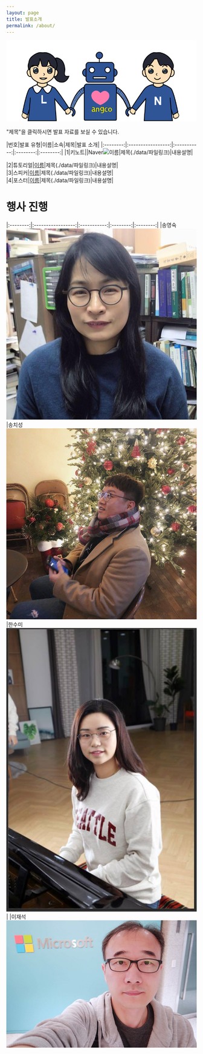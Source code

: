 ```yaml
---
layout: page
title: 발표소개
permalink: /about/
---
```



![logo](./pic/logo.png)

"제목"을 클릭하시면 발표 자료를 보실 수 있습니다.
       

|번호|발표 유형|이름|소속|제목|발표 소개|
|:--------:|:-----------------:|:-----------:|:--------:|:--------:|
|1|키노트||Naver![이름](./pic/name.png)|제목(./data/파일링크)|내용설명|
   
|2|튜토리얼|[이름](./pic/name.png)|제목(./data/파일링크)|내용설명|  
|3|스피커|[이름](./pic/name.png)|제목(./data/파일링크)|내용설명|  
|4|포스터|[이름](./pic/name.png)|제목(./data/파일링크)|내용설명|  

# 행사 진행



|:--------:|:-----------------:|:-----------:|:--------:|:--------:|
|송영숙![1](./pic/song.jpg)|송치성![2](./pic/chisung.jpg)|한수미![3](./pic/sumi.jpg)|
|이재석![4](./pic/jslee.jpg)







